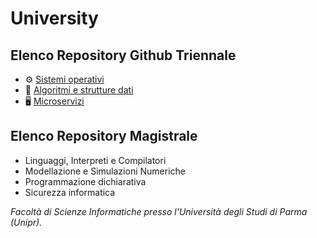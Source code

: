 # University

## Elenco Repository Github Triennale
- ⚙️ [Sistemi operativi](https://github.com/osryde/progettoOS)
- 🧠 [Algoritmi e strutture dati](https://github.com/osryde/Sorting-Algorithms)
- 🖥️ [Microservizi](https://github.com/osryde/progetto-microservizi)


## Elenco Repository Magistrale
- Linguaggi, Interpreti e Compilatori 
- Modellazione e Simulazioni Numeriche
- Programmazione dichiarativa
- Sicurezza informatica


*Facoltà di Scienze Informatiche presso l'Università degli Studi di Parma (Unipr).*
